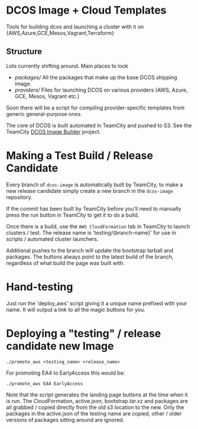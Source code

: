 # DCOS Image + Cloud Templates

Tools for building dcos and launching a cluster with it on {AWS,Azure,GCE,Mesos,Vagrant,Terraform}

## Structure
Lots currently shifting around. Main places to look

 - *packages/* All the packages that make up the base DCOS shipping image.
 - *providers/* Files for launching DCOS on various providers (AWS, Azure, GCE, Mesos, Vagrant etc.)

Soon there will be a script for compiling provider-specific templates from
generic general-purpose ones.

The core of DCOS is built automated in TeamCity and pushed to S3. See the TeamCity
[DCOS Image Builder](https://teamcity.mesosphere.io/project.html?projectId=ClosedSource_Dcos_ImageBuilder&tab=projectOverview)
project.

# Making a Test Build / Release Candidate

Every branch of `dcos-image` is automatically built by TeamCity, to make a new
release candidate simply create a new branch in the `dcos-image` repository.

If the commit has been built by TeamCity before you'll need to manually press the
run button in TeamCity to get it to do a build.

Once there is a build, use the `AWS CloudFormation` tab in TeamCity to launch
clusters / test. The release name is 'testing/{branch-name}' for use in scripts
 / automated cluster launchers.

Additional pushes to the branch will update the bootstrap tarball and packages.
The buttons always point to the latest build of the branch, regardless of what
build the page was built with.

# Hand-testing

Just run the 'deploy_aws' script giving it a unique name prefixed with your name.
It will output a link to all the magic buttons for you.

# Deploying a "testing" / release candidate  new Image

`./promote_aws <testing_name> <release_name>`

For promoting EA4 to EarlyAccess this would be:

`./promote_aws EA4 EarlyAccess`

Note that the script generates the landing page buttons at the time when it is
run. The CloudFormation, active.json, bootstrap.tar.xz and packages are all
grabbed / copied directly from the old s3 location to the new. Only the packages
in the active.json of the testing name are copied, other / older versions of
packages sitting around are ignored.
